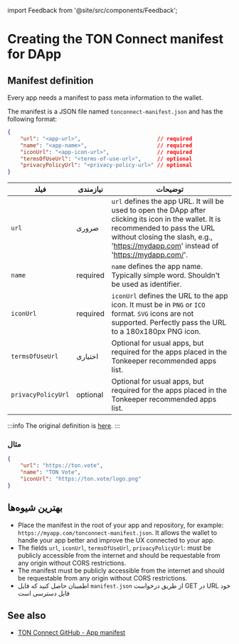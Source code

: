 import Feedback from '@site/src/components/Feedback';

# Creating the TON Connect manifest for DApp

## Manifest definition

Every app needs a manifest to pass meta information to the wallet.

The manifest is a JSON file named `tonconnect-manifest.json` and has the following format:

```json
{
    "url": "<app-url>",                        // required
    "name": "<app-name>",                      // required
    "iconUrl": "<app-icon-url>",               // required
    "termsOfUseUrl": "<terms-of-use-url>",     // optional
    "privacyPolicyUrl": "<privacy-policy-url>" // optional
}
```

| فیلد               | نیازمندی | توضیحات                                                                                                                                                                                                                                                                                                                                                                       |
| ------------------ | -------- | ----------------------------------------------------------------------------------------------------------------------------------------------------------------------------------------------------------------------------------------------------------------------------------------------------------------------------------------------------------------------------- |
| `url`              | ضروری    | `url` defines the app URL.  It will be used to open the DApp after clicking its icon in the wallet. It is recommended to pass the URL without closing the slash, e.g., 'https://mydapp.com' instead of 'https://mydapp.com/'. |
| `name`             | required | `name` defines the app name. Typically simple word. Shouldn't be used as identifier.                                                                                                                                                                                                                                          |
| `iconUrl`          | required | `iconUrl` defines the URL to the app icon. It must be in `PNG` or `ICO` format. `SVG` icons are not supported. Perfectly pass the URL to a 180x180px PNG icon.                                                                                                                                                |
| `termsOfUseUrl`    | اختیاری  | Optional for usual apps, but required for the apps placed in the Tonkeeper recommended apps list.                                                                                                                                                                                                                                                             |
| `privacyPolicyUrl` | optional | Optional for usual apps, but required for the apps placed in the Tonkeeper recommended apps list.                                                                                                                                                                                                                                                             |

:::info
The original definition is [here](https://github.com/ton-blockchain/ton-connect/blob/main/requests-responses.md#app-manifest).
:::

### مثال

```json
{
    "url": "https://ton.vote",
    "name": "TON Vote",
    "iconUrl": "https://ton.vote/logo.png"
}
```

## بهترین شیوه‌ها

- Place the manifest in the root of your app and repository, for example: `https://myapp.com/tonconnect-manifest.json`. It allows the wallet to handle your app better and improve the UX connected to your app.
- The fields `url`, `iconUrl`, `termsOfUseUrl`, `privacyPolicyUrl`: must be publicly accessible from the internet and should be requestable from any origin without CORS restrictions.
- The manifest must be publicly accessible from the internet and should be requestable from any origin without CORS restrictions.
- اطمینان حاصل کنید که فایل `manifest.json` از طریق درخواست GET در URL خود قابل دسترسی است

## See also

- [TON Connect GitHub - App manifest](https://github.com/ton-blockchain/ton-connect/blob/main/requests-responses.md#app-manifest)

<Feedback />


